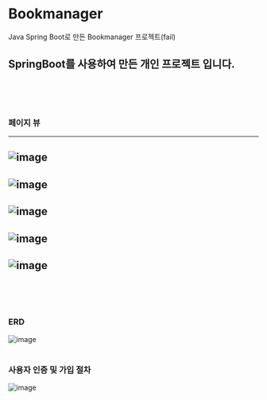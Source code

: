 # Bookmanager
Java Spring Boot로 만든 Bookmanager 프로젝트(fail)


## SpringBoot를 사용하여 만든 개인 프로젝트 입니다.
<br/><br/><br/>

### **페이지 뷰**
---------------------
![image](https://github.com/sczzsccs/Bookmanager/assets/104063759/78774a8b-c671-475c-81b0-9b04ecd90498)
---------------------
![image](https://github.com/sczzsccs/Bookmanager/assets/104063759/6f270b77-2762-40ab-97c6-4254ec7a7fab)
---------------------
![image](https://github.com/sczzsccs/Bookmanager/assets/104063759/3e2f7428-4192-4fcf-88fc-f01e7d8b00bb)
---------------------
![image](https://github.com/sczzsccs/Bookmanager/assets/104063759/477c66db-c868-4534-9e03-5183d3cb0b70)
---------------------
![image](https://github.com/sczzsccs/Bookmanager/assets/104063759/d743067a-252a-4c76-8a14-64d9a9367a1a)
---------------------
<br/><br/><br/>



### **ERD**
![image](https://github.com/sczzsccs/Bookmanager/assets/104063759/2effed2d-b760-4a03-b1e1-d59d360483c8)
<br/><br/>

### **사용자 인증 및 가입 절차**
![image](https://github.com/sczzsccs/Bookmanager/assets/104063759/f2440234-f102-4f26-9e53-17c2d40d6476)
